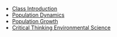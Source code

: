 - [Class Introduction](lec1.md)
- [Population Dynamics](lec2.md)
- [Population Growth](lec3.md)
- [Critical Thinking Environmental Science](lec4.md)

